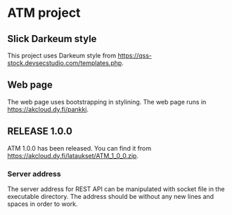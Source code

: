# ATM project

## Slick Darkeum style

This project uses Darkeum style from <https://qss-stock.devsecstudio.com/templates.php>.

## Web page

The web page uses bootstrapping in stylining. The web page runs in <https://akcloud.dy.fi/pankki>.

## RELEASE 1.0.0

ATM 1.0.0 has been released. You can find it from <https://akcloud.dy.fi/lataukset/ATM_1_0_0.zip>.

### Server address

The server address for REST API can be manipulated with socket file in the executable directory. The address should be without any new lines and spaces in order to work.
